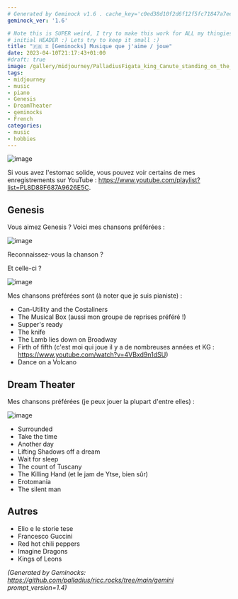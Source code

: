 ```yaml
---
# Generated by Geminock v1.6 . cache_key='c0ed38d10f2d6f12f5fc71847a7ee0a8620039c4b3bb9751ef06d189a9a97211-fr.yaml'
geminock_ver: '1.6'

# Note this is SUPER weird, I try to make this work for ALL my thingies so there might be some behavioural clatches in the
# initial HEADER :) Lets try to keep it small :)
title: "🇫🇷 ♊ [Geminocks] Musique que j'aime / joue"
date: 2023-04-10T21:17:43+01:00
#draft: true
image: /gallery/midjourney/PalladiusFigata_king_Canute_standing_on_the_shore_and_speaking__dd781f09-c2c5-48bd-9e1c-d6bcbed9bd6a.png
tags:
- midjourney
- music
- piano
- Genesis
- DreamTheater
- geminocks
- French
categories:
- music
- hobbies
---
```


![image](/gallery/midjourney/PalladiusFigata_Floor_plan_sketch_watercolor_style_grand_piano_7023fc60-189f-4f02-83dd-b7df0974f25e.png)

Si vous avez l'estomac solide, vous pouvez voir certains de mes enregistrements sur YouTube : <https://www.youtube.com/playlist?list=PL8D88F687A9626E5C>.

## Genesis

Vous aimez Genesis ? Voici mes chansons préférées :

![image](/gallery/midjourney/PalladiusFigata_king_Canute_standing_on_the_shore_and_speaking__dd781f09-c2c5-48bd-9e1c-d6bcbed9bd6a.png)

Reconnaissez-vous la chanson ?

Et celle-ci ?

![image](/gallery/midjourney/PalladiusFigata_a_beautiful_white_lamb_lies_down_Broadway_New_Y_10a1c643-4ca8-4c40-96fb-9cb3465f73bc.png)

Mes chansons préférées sont (à noter que je suis pianiste) :

* Can-Utility and the Costaliners
* The Musical Box (aussi mon groupe de reprises préféré !)
* Supper's ready
* The knife
* The Lamb lies down on Broadway
* Firth of fifth (c'est moi qui joue il y a de nombreuses années et KG : <https://www.youtube.com/watch?v=4VBxd9n1dSU>)
* Dance on a Volcano

## Dream Theater

Mes chansons préférées (je peux jouer la plupart d'entre elles) :

![image](/gallery/midjourney/JPetrucci%20painting.png)

* Surrounded
* Take the time
* Another day
* Lifting Shadows off a dream
* Wait for sleep
* The count of Tuscany
* The Killing Hand (et le jam de Ytse, bien sûr)
* Erotomania
* The silent man

## Autres

* Elio e le storie tese
* Francesco Guccini
* Red hot chili peppers
* Imagine Dragons
* Kings of Leons


*(Generated by Geminocks: https://github.com/palladius/ricc.rocks/tree/main/gemini prompt_version=1.4)*